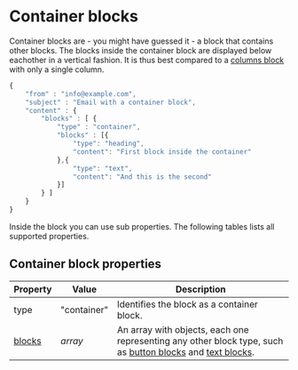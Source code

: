 # Container blocks

Container blocks are - you might have guessed it - a block that contains other
blocks. The blocks inside the container block are displayed below eachother in
a vertical fashion. It is thus best compared to a [columns block](copernica-docs:ResponsiveEmail/json/block-columns) 
with only a single column.


```javascript
{
    "from" : "info@example.com",
    "subject" : "Email with a container block",
    "content" : {
        "blocks" : [ {
            "type" : "container",
            "blocks" : [{
                "type": "heading",
                "content": "First block inside the container"
            },{
                "type": "text",
                "content": "And this is the second"
            }]
        } ]
    }
}
```

Inside the block you can use sub properties. The following tables lists all 
supported properties.

## Container block properties

| Property | Value | Description |
| -------- | ----- | ----------- |
| type | "container" | Identifies the block as a container block. |
| [blocks](copernica-docs:ResponsiveEmail/json/property-blocks) | _array_ | An array with objects, each one representing any other block type, such as [button blocks](copernica-docs:ResponsiveEmail/json/block-button) and [text blocks](copernica-docs:ResponsiveEmail/json/block-text). |

